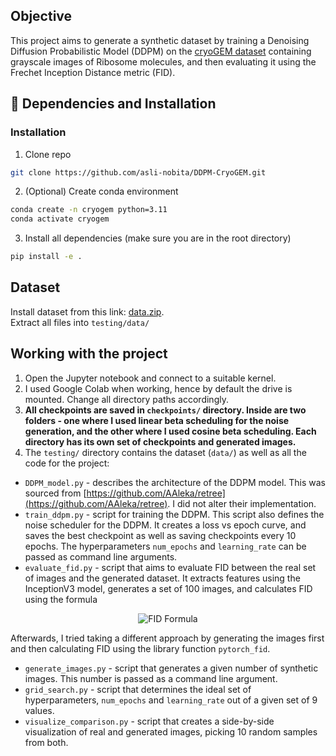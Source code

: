 ## Objective

This project aims to generate a synthetic dataset by training a Denoising Diffusion Probabilistic Model (DDPM) on the [cryoGEM dataset](https://github.com/Cellverse/CryoGEM) containing grayscale images of Ribosome molecules, and then evaluating it using the Frechet Inception Distance metric (FID).

## 🔧 Dependencies and Installation

### Installation

1. Clone repo

```bash
git clone https://github.com/asli-nobita/DDPM-CryoGEM.git
```

2. (Optional) Create conda environment

```bash
conda create -n cryogem python=3.11
conda activate cryogem
```

3. Install all dependencies (make sure you are in the root directory)

```bash
pip install -e .
```

## Dataset

Install dataset from this link: [data.zip](https://www.dropbox.com/scl/fi/0zczm5hlb1h8qes1kobhz/data.zip?rlkey=46ob2ywa80t1mcvezy4lj6tu2&st=626po0mp&dl=0).  
Extract all files into `testing/data/`

## Working with the project

1. Open the Jupyter notebook and connect to a suitable kernel.
2. I used Google Colab when working, hence by default the drive is mounted. Change all directory paths accordingly.
3. **All checkpoints are saved in `checkpoints/` directory. Inside are two folders - one where I used linear beta scheduling for the noise generation, and the other where I used cosine beta scheduling. Each directory has its own set of checkpoints and generated images.**
4. The `testing/` directory contains the dataset (`data/`) as well as all the code for the project:
<!-- prettier-ignore-start -->
  -   `DDPM_model.py` - describes the architecture of the DDPM model. This was sourced from [https://github.com/AAleka/retree](https://github.com/AAleka/retree). I did not alter their implementation.
  -   `train_ddpm.py` - script for training the DDPM. This script also defines the noise scheduler for the DDPM. It creates a loss vs epoch curve, and saves the best checkpoint as well as saving checkpoints every 10 epochs. The hyperparameters `num_epochs` and `learning_rate` can be passed as command line arguments.
  -   `evaluate_fid.py` - script that aims to evaluate FID between the real set of images and the generated dataset. It extracts features using the InceptionV3 model, generates a set of 100 images, and calculates FID using the formula  
  <p align="center">
  <img src="https://latex.codecogs.com/png.image?\dpi{110}\bg{white}$$FID=||\mu_1-\mu_2||^2&plus;\text{Tr}(\Sigma_1&plus;\Sigma_2-2(\Sigma_1\Sigma_2)^{1/2})$$" alt="FID Formula">
  </p>
  
  Afterwards, I tried taking a different approach by generating the images first and then calculating FID using the library function `pytorch_fid`.

  -   `generate_images.py` - script that generates a given number of synthetic images. This number is passed as a command line argument.
  -   `grid_search.py` - script that determines the ideal set of hyperparameters, `num_epochs` and `learning_rate` out of a given set of 9 values.
  -   `visualize_comparison.py` - script that creates a side-by-side visualization of real and generated images, picking 10 random samples from both.
<!-- prettier-ignore-end -->
